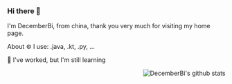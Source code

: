 ### Hi there 👋

<!--
**DecemberBi/DecemberBi** is a ✨ _special_ ✨ repository because its `README.md` (this file) appears on your GitHub profile.

Here are some ideas to get you started:

- 🔭 I’m currently working on ...
- 🌱 I’m currently learning ...
- 👯 I’m looking to collaborate on ...
- 🤔 I’m looking for help with ...
- 💬 Ask me about ...
- 📫 How to reach me: ...
- 😄 Pronouns: ...
- ⚡ Fun fact: ...
-->
I'm DecemberBi, from china, thank you very much for visiting my home page.

About
⚙ I use: .java, .kt, .py, ...

🌱 I've worked, but I'm still learning

<img align="right" src="https://github-readme-stats.vercel.app/api?username=DecemberBi&show_icons=true&hide_title=true&hide=contribs&include_all_commits=true&theme=blueberry" alt="DecemberBi's github stats"/>
